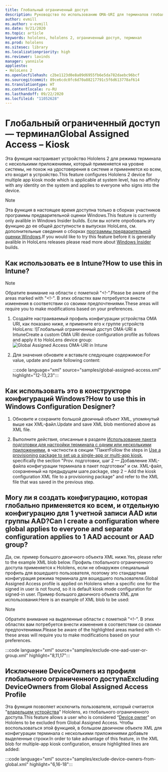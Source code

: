 ```yaml
---
title: Глобальный ограниченный доступ
description: Руководство по использованию OMA-URI для терминалов глобального ограниченного доступа
author: evmill
ms.author: v-evmill
ms.date: 9/21/2020
ms.topic: article
keywords: hololens, hololens 2, ограниченный доступ, терминал
ms.prod: hololens
ms.sitesec: library
ms.localizationpriority: high
ms.reviewer: lavinds
manager: yannisle
appliesto:
- HoloLens 2
ms.openlocfilehash: c2be1123d0e8a09d6955fb6e5da782daebc96bcf
ms.sourcegitcommit: 89ce6cdc0fc6d70a88217791c5f6d613778af614
ms.translationtype: HT
ms.contentlocale: ru-RU
ms.lasthandoff: 09/22/2020
ms.locfileid: "11052628"
---
```

# <span data-ttu-id="8d05b-104">Глобальный ограниченный доступ — терминал</span><span class="sxs-lookup"><span data-stu-id="8d05b-104">Global Assigned Access – Kiosk</span></span>

<span data-ttu-id="8d05b-105">Эта функция настраивает устройство Hololens 2 для режима терминала с несколькими приложениями, который применяется на уровне системы, не похож на удостоверения в системе и применяется ко всем, кто входит в устройство.</span><span class="sxs-lookup"><span data-stu-id="8d05b-105">This feature configures Hololens 2 device for multiple app kiosk mode which is applicable at system level, has no affinity with any identity on the system and applies to everyone who signs into the device.</span></span> 

> [!NOTE]
> <span data-ttu-id="8d05b-106">Эта функция в настоящее время доступна только в сборках участников программы предварительной оценки Windows.</span><span class="sxs-lookup"><span data-stu-id="8d05b-106">This feature is currently only avalible in Windows Insider builds.</span></span> <span data-ttu-id="8d05b-107">Если вы хотите опробовать эту функцию до ее общей доступности в выпусках HoloLens, см. дополнительные сведения о сборках [программы предварительной оценки Windows](hololens-insider.md).</span><span class="sxs-lookup"><span data-stu-id="8d05b-107">If you would like to try this feature before it is generally avalible in HoloLens releases please read more about [Windows Insider](hololens-insider.md) builds.</span></span>
 
## <span data-ttu-id="8d05b-108">Как использовать ее в Intune?</span><span class="sxs-lookup"><span data-stu-id="8d05b-108">How to use this in Intune?</span></span> 

> [!NOTE]
> <span data-ttu-id="8d05b-109">Обратите внимание на области с пометкой "<!-".</span><span class="sxs-lookup"><span data-stu-id="8d05b-109">Please be aware of the areas marked with "<!-".</span></span> <span data-ttu-id="8d05b-110">В этих областях вам потребуется внести изменения в соответствии со своими предпочтениями.</span><span class="sxs-lookup"><span data-stu-id="8d05b-110">These areas will require you to make modifications based on your preferences.</span></span> 

1.  <span data-ttu-id="8d05b-111">Создайте настраиваемый профиль конфигурации устройства OMA URI, как показано ниже, и примените его к группе устройств HoloLens: ![Глобальный ограниченный доступ OMA-URI в Intune</span><span class="sxs-lookup"><span data-stu-id="8d05b-111">Create a custom OMA URI device configuration profile as follows and apply it to HoloLens device group: ![Global Assigned Access OMA-URI in Intune</span></span>](images/global-assigned-access-omauri.png)

2.  <span data-ttu-id="8d05b-112">Для значения обновите и вставьте следующее содержимое:</span><span class="sxs-lookup"><span data-stu-id="8d05b-112">For value, update and paste following content:</span></span> 

    :::code language="xml" source="samples/global-assigned-access.xml" highlight="12-13,23":::

## <span data-ttu-id="8d05b-113">Как использовать это в конструкторе конфигураций Windows?</span><span class="sxs-lookup"><span data-stu-id="8d05b-113">How to use this in Windows Configuration Designer?</span></span> 
 
1.  <span data-ttu-id="8d05b-114">Обновите и сохраните большой двоичный объект XML, упомянутый выше как XML-файл.</span><span class="sxs-lookup"><span data-stu-id="8d05b-114">Update and save XML blob mentioned above as XML file.</span></span> 

2.  <span data-ttu-id="8d05b-115">Выполните действия, описанные в разделе [Использование пакета подготовки для настройки терминала с одним или несколькими приложениями](https://docs.microsoft.com/hololens/hololens-kiosk#use-a-provisioning-package-to-set-up-a-single-app-or-multi-app-kiosk), в частности в секции "Пакет</span><span class="sxs-lookup"><span data-stu-id="8d05b-115">Follow the steps in [Use a provisioning package to set up a single-app or multi-app kiosk](https://docs.microsoft.com/hololens/hololens-kiosk#use-a-provisioning-package-to-set-up-a-single-app-or-multi-app-kiosk), specifically the section "Prov.</span></span> <span data-ttu-id="8d05b-116">подготовки, шаг 2 — Добавление XML-файла конфигурации терминала в пакет подготовки" и см. XML-файл, сохраненный на предыдущем шаге.</span><span class="sxs-lookup"><span data-stu-id="8d05b-116">package, step 2 – Add the kiosk configuration XML file to a provisioning package" and refer to the XML file that was saved in the previous step.</span></span> 

## <span data-ttu-id="8d05b-117">Могу ли я создать конфигурацию, которая глобально применяется ко всем, и отдельную конфигурацию для 1 учетной записи AAD или группы AAD?</span><span class="sxs-lookup"><span data-stu-id="8d05b-117">Can I create a configuration where global applies to everyone and separate configuration applies to 1 AAD account or AAD group?</span></span> 

<span data-ttu-id="8d05b-118">Да, см. пример большого двоичного объекта XML ниже.</span><span class="sxs-lookup"><span data-stu-id="8d05b-118">Yes, please refer to the example XML blob below.</span></span> <span data-ttu-id="8d05b-119">Профиль глобального ограниченного доступа применяется к Hololens, если не обнаружен специальный профиль для вошедшего пользователя, поэтому это стандартная конфигурация режима терминала для вошедшего пользователя.</span><span class="sxs-lookup"><span data-stu-id="8d05b-119">Global Assigned Access profile is applied on Hololens when a specific one for the signed in user is not found, so it is default kiosk mode configuration for signed-in user.</span></span> <span data-ttu-id="8d05b-120">Пример большого двоичного объекта XML для использования:</span><span class="sxs-lookup"><span data-stu-id="8d05b-120">Here is an example of XML blob to be used:</span></span> 

> [!NOTE]
> <span data-ttu-id="8d05b-121">Обратите внимание на выделенные области с пометкой "<!-". В этих областях вам потребуется внести изменения в соответствии со своими предпочтениями.</span><span class="sxs-lookup"><span data-stu-id="8d05b-121">Please be aware of the highlighted areas marked with <!-  these areas will require you to make modifications based on your preferences.</span></span> 

 :::code language="xml" source="samples/exclude-one-aad-user-or-group.xml" highlight="8,11,17":::

## <span data-ttu-id="8d05b-122">Исключение DeviceOwners из профиля глобального ограниченного доступа</span><span class="sxs-lookup"><span data-stu-id="8d05b-122">Excluding DeviceOwners from Global Assigned Access Profile</span></span>

<span data-ttu-id="8d05b-123">Эта функция позволяет исключить пользователя, который считается "[владельцем устройства](security-adminless-os.md)" Hololens, из глобального ограниченного доступа.</span><span class="sxs-lookup"><span data-stu-id="8d05b-123">This feature allows a user who is considered “[Device owner](security-adminless-os.md)" on Hololens to be excluded from Global Assigned Access.</span></span> <span data-ttu-id="8d05b-124">Чтобы воспользоваться этой функцией, в большом двоичном объекте XML для конфигурации терминала с несколькими приложениями добавьте выделенные строки:</span><span class="sxs-lookup"><span data-stu-id="8d05b-124">In order to take advantage of this feature, in the XML blob for multiple-app kiosk configuration, ensure highlighted lines are added:</span></span> 

 :::code language="xml" source="samples/exclude-device-owners-from-global.xml" highlight="6,16-18":::
 
